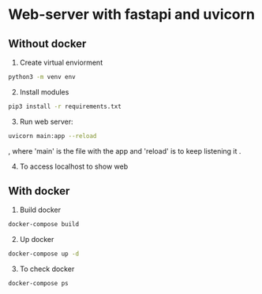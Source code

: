 # Web-server with fastapi and uvicorn

## Without docker

1. Create virtual enviorment
```sh
python3 -m venv env
```
2. Install modules
```sh
pip3 install -r requirements.txt
```
3. Run web server:
```sh
uvicorn main:app --reload
```
, where 'main' is the file with the app and 'reload' is to keep listening it .

4. To access localhost to show web

## With docker

1. Build docker
```sh
docker-compose build
```
2. Up docker
```sh
docker-compose up -d
```
3. To check docker
```sh
docker-compose ps
```




